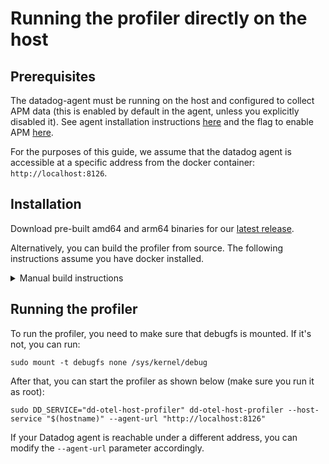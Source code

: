 # Running the profiler directly on the host

## Prerequisites

The datadog-agent must be running on the host and configured to collect APM data (this is enabled by default in the agent, unless you explicitly disabled it). See agent installation instructions [here](https://docs.datadoghq.com/agent/) and the flag to enable APM [here](https://github.com/DataDog/datadog-agent/blob/8a80bcd1c1460ba9caa97d974568bd9d0c702f3f/pkg/config/config_template.yaml#L1036-L1042).

For the purposes of this guide, we assume that the datadog agent is accessible at a specific address from the docker container: `http://localhost:8126`.

## Installation

Download pre-built amd64 and arm64 binaries for our [latest release](https://github.com/DataDog/dd-otel-host-profiler/releases/latest).

Alternatively, you can build the profiler from source. The following instructions assume you have docker installed.

<details>
<summary>Manual build instructions</summary>
<br />

To build the profiler, you can use the following commands:

```
make profiler-in-docker
```

This will create a `dd-otel-host-profiler` binary in the current directory.

</details>

## Running the profiler

To run the profiler, you need to make sure that debugfs is mounted. If it's not, you can run:

```
sudo mount -t debugfs none /sys/kernel/debug
```

After that, you can start the profiler as shown below (make sure you run it as root):

```
sudo DD_SERVICE="dd-otel-host-profiler" dd-otel-host-profiler --host-service "$(hostname)" --agent-url "http://localhost:8126"
```

If your Datadog agent is reachable under a different address, you can modify the `--agent-url` parameter accordingly.
